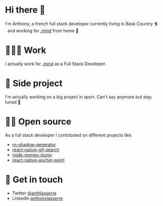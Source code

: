 # Hi there 👋

I'm Anthony, a french full stack developer currently living in Bask Country 🏄 &nbsp; and working for [.mind](https://github.com/dotmind) from home 🏡

# 👨🏼‍💻 Work

I actually work for [.mind](https://github.com/dotmind) as a Full Stack Developer.


# 🎸 Side project

I'm actually working on a big project in sport. Can't say anymore but stay tuned 🎸

# 🙌🏼 Open source

As a full stack developer I contributed on different projects like:
- [rn-shadow-generator](https://github.com/dotmind/rn-shadow-generator)
- [react-native-gif-search](https://github.com/Thanasis1101/react-native-gif-search)
- [node-mongo-dump](https://github.com/dotmind/node-mongo-dump)
- [react-native-anchor-point](https://github.com/sueLan/react-native-anchor-point)

# 💬 Get in touch

- Twitter [@anthlasserre](https://twitter.com/anthlasserre)
- LinkedIn [anthonylasserre](https://www.linkedin.com/in/anthonylasserre/)
